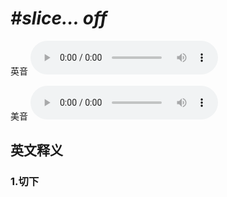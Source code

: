 # ***\#slice… off*** 
英音
<audio src="./media/slice  off1_AAC.aac" controls="controls"></audio>

美音
<audio src="./media/slice  off2_AAC.aac" controls="controls"></audio>



  

英文释义
---
### 1.**切下**  


